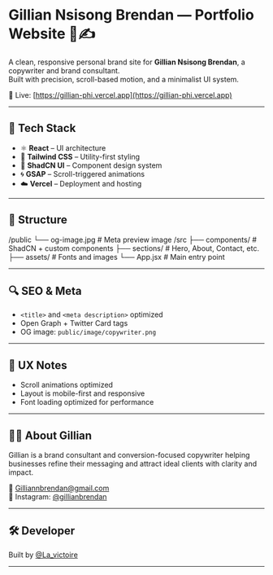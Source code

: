 # Gillian Nsisong Brendan — Portfolio Website 💼✍️

A clean, responsive personal brand site for **Gillian Nsisong Brendan**, a copywriter and brand consultant.  
Built with precision, scroll-based motion, and a minimalist UI system.

🔗 Live: [https://gillian-phi.vercel.app](https://gillian-phi.vercel.app)

---

## 🚀 Tech Stack

- ⚛️ **React** – UI architecture
- 🎨 **Tailwind CSS** – Utility-first styling
- 🧩 **ShadCN UI** – Component design system
- 🌀 **GSAP** – Scroll-triggered animations
- ☁️ **Vercel** – Deployment and hosting

---

## 📂 Structure

/public └── og-image.jpg        # Meta preview image /src ├── components/         # ShadCN + custom components ├── sections/           # Hero, About, Contact, etc. ├── assets/             # Fonts and images └── App.jsx             # Main entry point

---

## 🔍 SEO & Meta

- `<title>` and `<meta description>` optimized
- Open Graph + Twitter Card tags
- OG image: `public/image/copywriter.png`

---

## 📱 UX Notes

- Scroll animations optimized
- Layout is mobile-first and responsive
- Font loading optimized for performance

---

## 🙋‍♀️ About Gillian

Gillian is a brand consultant and conversion-focused copywriter helping businesses refine their messaging and attract ideal clients with clarity and impact.

📧 Gilliannbrendan@gmail.com  
📸 Instagram: [@gillianbrendan](https://instagram.com/gilliancopy)

---

## 🛠️ Developer

Built by [@La_victoire](https://github.com/YourGitHubUsername)

---
